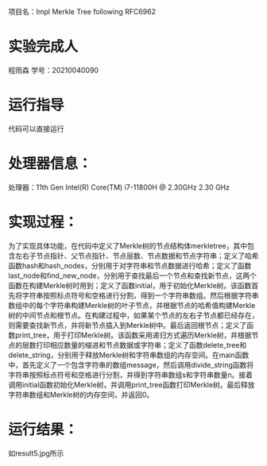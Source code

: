 项目名：Impl Merkle Tree following RFC6962
# 实验完成人
程雨森
学号：20210040090
# 运行指导
代码可以直接运行
# 处理器信息：
处理器：11th Gen Intel(R) Core(TM) i7-11800H @ 2.30GHz   2.30 GHz
# 实现过程：
为了实现具体功能，在代码中定义了Merkle树的节点结构体merkletree，其中包含左右子节点指针、父节点指针、节点层数、节点数据和节点字符串；定义了哈希函数hash和hash_nodes，分别用于对字符串和节点数据进行哈希；定义了函数last_node和find_new_node，分别用于查找最后一个节点和查找新节点，这两个函数在构建Merkle树时用到；定义了函数initial，用于初始化Merkle树。该函数首先将字符串按照标点符号和空格进行分割，得到一个字符串数组。然后根据字符串数组中的每个字符串构建Merkle树的叶子节点，并根据节点的哈希值构建Merkle树的中间节点和根节点。在构建过程中，如果某个节点的左右子节点都已经存在，则需要查找新节点，并将新节点插入到Merkle树中。最后返回根节点；定义了函数print_tree，用于打印Merkle树。该函数采用递归方式遍历Merkle树，并根据节点的层数打印相应数量的缩进和节点数据或字符串；定义了函数delete_tree和delete_string，分别用于释放Merkle树和字符串数组的内存空间。在main函数中，首先定义了一个包含字符串的数组message，然后调用divide_string函数将字符串按照标点符号和空格进行分割，并得到字符串数组s和字符串数量n。接着调用initial函数初始化Merkle树，并调用print_tree函数打印Merkle树。最后释放字符串数组和Merkle树的内存空间，并返回0。
# 运行结果：
如result5.jpg所示
